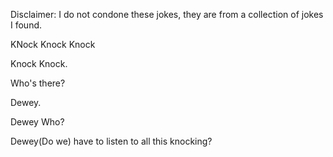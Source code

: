 Disclaimer: I do not condone these jokes, they are from a collection of jokes I found.

KNock Knock Knock

Knock Knock.

Who's there?

Dewey.

Dewey Who?

Dewey(Do we) have to listen to all this knocking?

